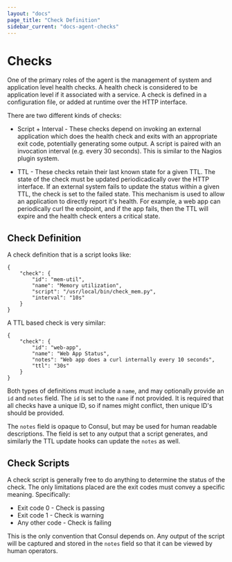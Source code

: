 ```yaml
---
layout: "docs"
page_title: "Check Definition"
sidebar_current: "docs-agent-checks"
---
```


# Checks

One of the primary roles of the agent is the management of system and
application level health checks. A health check is considered to be application
level if it associated with a service. A check is defined in a configuration file,
or added at runtime over the HTTP interface.

There are two different kinds of checks:

 * Script + Interval - These checks depend on invoking an external application
 which does the health check and exits with an appropriate exit code, potentially
 generating some output. A script is paired with an invocation interval (e.g.
 every 30 seconds). This is similar to the Nagios plugin system.

 * TTL - These checks retain their last known state for a given TTL. The state
 of the check must be updated periodicadically over the HTTP interface. If an
 external system fails to update the status within a given TTL, the check is
 set to the failed state. This mechanism is used to allow an application to
 directly report it's health. For example, a web app can periodically curl the
 endpoint, and if the app fails, then the TTL will expire and the health check
 enters a critical state.

## Check Definition

A check definition that is a script looks like:

    {
        "check": {
            "id": "mem-util",
            "name": "Memory utilization",
            "script": "/usr/local/bin/check_mem.py",
            "interval": "10s"
        }
    }

A TTL based check is very similar:

    {
        "check": {
            "id": "web-app",
            "name": "Web App Status",
            "notes": "Web app does a curl internally every 10 seconds",
            "ttl": "30s"
        }
    }

Both types of definitions must include a `name`, and may optionally
provide an `id` and `notes` field. The `id` is set to the `name` if not
provided. It is required that all checks have a unique ID, so if names
might conflict, then unique ID's should be provided.

The `notes` field is opaque to Consul, but may be used for human
readable descriptions. The field is set to any output that a script
generates, and similarly the TTL update hooks can update the `notes`
as well.

## Check Scripts

A check script is generally free to do anything to determine the status
of the check. The only limitations placed are the exit codes must convey
a specific meaning. Specifically:

 * Exit code 0 - Check is passing
 * Exit code 1 - Check is warning
 * Any other code - Check is failing

This is the only convention that Consul depends on. Any output of the script
will be captured and stored in the `notes` field so that it can be viewed
by human operators.


